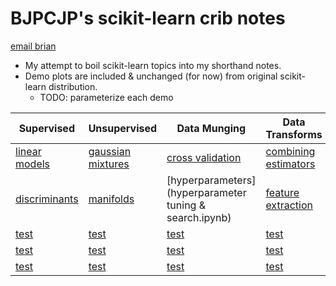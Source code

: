 # BJPCJP's scikit-learn crib notes

[email brian](mailto:bjpcjp@gmail.com)

* My attempt to boil scikit-learn topics into my shorthand notes.
* Demo plots are included & unchanged (for now) from original scikit-learn distribution.
   * TODO: parameterize each demo

|Supervised|Unsupervised|Data Munging|Data Transforms|Dataset Ops|
|----------|------------|------------|---------------|-----------|
|[linear models](linear-models.ipynb)  |[gaussian mixtures](gaussian-mixture-models-GMMs.ipynb)    |[cross validation](cross-validation.ipynb)    |[combining estimators](combining-estimators.ipynb)       |[dataset loaders](dataset-loaders.ipynb)   |
|[discriminants](discriminant-analysis.ipynb)  |[manifolds](manifolds.ipynb)    |[hyperparameters](hyperparameter tuning & search.ipynb)    |[feature extraction](feature-extraction.ipynb)       |[]()   |
|[test]()  |[test]()    |[test]()    |[test]()       |[]()   |
|[test]()  |[test]()    |[test]()    |[test]()       |[]()   |
|[test]()  |[test]()    |[test]()    |[test]()       |[]()   |